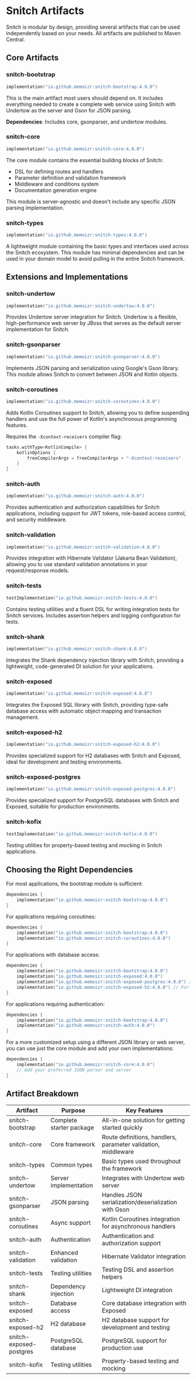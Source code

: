# Snitch Artifacts

Snitch is modular by design, providing several artifacts that can be used independently based on your needs. All artifacts are published to Maven Central.

## Core Artifacts

### snitch-bootstrap

```kotlin
implementation("io.github.memoizr:snitch-bootstrap:4.0.0")
```

This is the main artifact most users should depend on. It includes everything needed to create a complete web service using Snitch with Undertow as the server and Gson for JSON parsing.

**Dependencies**: Includes core, gsonparser, and undertow modules.

### snitch-core

```kotlin
implementation("io.github.memoizr:snitch-core:4.0.0")
```

The core module contains the essential building blocks of Snitch:
- DSL for defining routes and handlers
- Parameter definition and validation framework
- Middleware and conditions system
- Documentation generation engine

This module is server-agnostic and doesn't include any specific JSON parsing implementation.

### snitch-types

```kotlin
implementation("io.github.memoizr:snitch-types:4.0.0")
```

A lightweight module containing the basic types and interfaces used across the Snitch ecosystem. This module has minimal dependencies and can be used in your domain model to avoid pulling in the entire Snitch framework.

## Extensions and Implementations

### snitch-undertow

```kotlin
implementation("io.github.memoizr:snitch-undertow:4.0.0")
```

Provides Undertow server integration for Snitch. Undertow is a flexible, high-performance web server by JBoss that serves as the default server implementation for Snitch.

### snitch-gsonparser

```kotlin
implementation("io.github.memoizr:snitch-gsonparser:4.0.0")
```

Implements JSON parsing and serialization using Google's Gson library. This module allows Snitch to convert between JSON and Kotlin objects.

### snitch-coroutines

```kotlin
implementation("io.github.memoizr:snitch-coroutines:4.0.0")
```

Adds Kotlin Coroutines support to Snitch, allowing you to define suspending handlers and use the full power of Kotlin's asynchronous programming features.

Requires the `-Xcontext-receivers` compiler flag:

```kotlin
tasks.withType<KotlinCompile> {
    kotlinOptions {
        freeCompilerArgs = freeCompilerArgs + "-Xcontext-receivers"
    }
}
```

### snitch-auth

```kotlin
implementation("io.github.memoizr:snitch-auth:4.0.0")
```

Provides authentication and authorization capabilities for Snitch applications, including support for JWT tokens, role-based access control, and security middleware.

### snitch-validation

```kotlin
implementation("io.github.memoizr:snitch-validation:4.0.0")
```

Provides integration with Hibernate Validator (Jakarta Bean Validation), allowing you to use standard validation annotations in your request/response models.

### snitch-tests

```kotlin
testImplementation("io.github.memoizr:snitch-tests:4.0.0")
```

Contains testing utilities and a fluent DSL for writing integration tests for Snitch services. Includes assertion helpers and logging configuration for tests.

### snitch-shank

```kotlin
implementation("io.github.memoizr:snitch-shank:4.0.0")
```

Integrates the Shank dependency injection library with Snitch, providing a lightweight, code-generated DI solution for your applications.

### snitch-exposed

```kotlin
implementation("io.github.memoizr:snitch-exposed:4.0.0")
```

Integrates the Exposed SQL library with Snitch, providing type-safe database access with automatic object mapping and transaction management.

### snitch-exposed-h2

```kotlin
implementation("io.github.memoizr:snitch-exposed-h2:4.0.0")
```

Provides specialized support for H2 databases with Snitch and Exposed, ideal for development and testing environments.

### snitch-exposed-postgres

```kotlin
implementation("io.github.memoizr:snitch-exposed-postgres:4.0.0")
```

Provides specialized support for PostgreSQL databases with Snitch and Exposed, suitable for production environments.

### snitch-kofix

```kotlin
testImplementation("io.github.memoizr:snitch-kofix:4.0.0")
```

Testing utilities for property-based testing and mocking in Snitch applications.

## Choosing the Right Dependencies

For most applications, the bootstrap module is sufficient:

```kotlin
dependencies {
    implementation("io.github.memoizr:snitch-bootstrap:4.0.0")
}
```

For applications requiring coroutines:

```kotlin
dependencies {
    implementation("io.github.memoizr:snitch-bootstrap:4.0.0")
    implementation("io.github.memoizr:snitch-coroutines:4.0.0")
}
```

For applications with database access:

```kotlin
dependencies {
    implementation("io.github.memoizr:snitch-bootstrap:4.0.0")
    implementation("io.github.memoizr:snitch-exposed:4.0.0")
    implementation("io.github.memoizr:snitch-exposed-postgres:4.0.0") // For production
    implementation("io.github.memoizr:snitch-exposed-h2:4.0.0") // For testing
}
```

For applications requiring authentication:

```kotlin
dependencies {
    implementation("io.github.memoizr:snitch-bootstrap:4.0.0")
    implementation("io.github.memoizr:snitch-auth:4.0.0")
}
```

For a more customized setup using a different JSON library or web server, you can use just the core module and add your own implementations:

```kotlin
dependencies {
    implementation("io.github.memoizr:snitch-core:4.0.0")
    // Add your preferred JSON parser and server
}
```

## Artifact Breakdown

| Artifact | Purpose | Key Features |
|----------|---------|--------------|
| snitch-bootstrap | Complete starter package | All-in-one solution for getting started quickly |
| snitch-core | Core framework | Route definitions, handlers, parameter validation, middleware |
| snitch-types | Common types | Basic types used throughout the framework |
| snitch-undertow | Server implementation | Integrates with Undertow web server |
| snitch-gsonparser | JSON parsing | Handles JSON serialization/deserialization with Gson |
| snitch-coroutines | Async support | Kotlin Coroutines integration for asynchronous handlers |
| snitch-auth | Authentication | Authentication and authorization support |
| snitch-validation | Enhanced validation | Hibernate Validator integration |
| snitch-tests | Testing utilities | Testing DSL and assertion helpers |
| snitch-shank | Dependency injection | Lightweight DI integration |
| snitch-exposed | Database access | Core database integration with Exposed |
| snitch-exposed-h2 | H2 database | H2 database support for development and testing |
| snitch-exposed-postgres | PostgreSQL database | PostgreSQL support for production use |
| snitch-kofix | Testing utilities | Property-based testing and mocking |